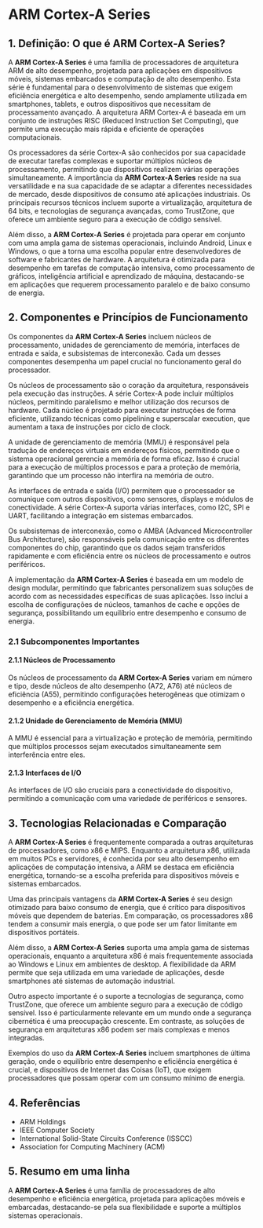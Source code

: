 # ARM Cortex-A Series

## 1. Definição: O que é **ARM Cortex-A Series**?
A **ARM Cortex-A Series** é uma família de processadores de arquitetura ARM de alto desempenho, projetada para aplicações em dispositivos móveis, sistemas embarcados e computação de alto desempenho. Esta série é fundamental para o desenvolvimento de sistemas que exigem eficiência energética e alto desempenho, sendo amplamente utilizada em smartphones, tablets, e outros dispositivos que necessitam de processamento avançado. A arquitetura ARM Cortex-A é baseada em um conjunto de instruções RISC (Reduced Instruction Set Computing), que permite uma execução mais rápida e eficiente de operações computacionais.

Os processadores da série Cortex-A são conhecidos por sua capacidade de executar tarefas complexas e suportar múltiplos núcleos de processamento, permitindo que dispositivos realizem várias operações simultaneamente. A importância da **ARM Cortex-A Series** reside na sua versatilidade e na sua capacidade de se adaptar a diferentes necessidades de mercado, desde dispositivos de consumo até aplicações industriais. Os principais recursos técnicos incluem suporte a virtualização, arquitetura de 64 bits, e tecnologias de segurança avançadas, como TrustZone, que oferece um ambiente seguro para a execução de código sensível.

Além disso, a **ARM Cortex-A Series** é projetada para operar em conjunto com uma ampla gama de sistemas operacionais, incluindo Android, Linux e Windows, o que a torna uma escolha popular entre desenvolvedores de software e fabricantes de hardware. A arquitetura é otimizada para desempenho em tarefas de computação intensiva, como processamento de gráficos, inteligência artificial e aprendizado de máquina, destacando-se em aplicações que requerem processamento paralelo e de baixo consumo de energia.

## 2. Componentes e Princípios de Funcionamento
Os componentes da **ARM Cortex-A Series** incluem núcleos de processamento, unidades de gerenciamento de memória, interfaces de entrada e saída, e subsistemas de interconexão. Cada um desses componentes desempenha um papel crucial no funcionamento geral do processador.

Os núcleos de processamento são o coração da arquitetura, responsáveis pela execução das instruções. A série Cortex-A pode incluir múltiplos núcleos, permitindo paralelismo e melhor utilização dos recursos de hardware. Cada núcleo é projetado para executar instruções de forma eficiente, utilizando técnicas como pipelining e superscalar execution, que aumentam a taxa de instruções por ciclo de clock.

A unidade de gerenciamento de memória (MMU) é responsável pela tradução de endereços virtuais em endereços físicos, permitindo que o sistema operacional gerencie a memória de forma eficaz. Isso é crucial para a execução de múltiplos processos e para a proteção de memória, garantindo que um processo não interfira na memória de outro.

As interfaces de entrada e saída (I/O) permitem que o processador se comunique com outros dispositivos, como sensores, displays e módulos de conectividade. A série Cortex-A suporta várias interfaces, como I2C, SPI e UART, facilitando a integração em sistemas embarcados.

Os subsistemas de interconexão, como o AMBA (Advanced Microcontroller Bus Architecture), são responsáveis pela comunicação entre os diferentes componentes do chip, garantindo que os dados sejam transferidos rapidamente e com eficiência entre os núcleos de processamento e outros periféricos.

A implementação da **ARM Cortex-A Series** é baseada em um modelo de design modular, permitindo que fabricantes personalizem suas soluções de acordo com as necessidades específicas de suas aplicações. Isso inclui a escolha de configurações de núcleos, tamanhos de cache e opções de segurança, possibilitando um equilíbrio entre desempenho e consumo de energia.

### 2.1 Subcomponentes Importantes
#### 2.1.1 Núcleos de Processamento
Os núcleos de processamento da **ARM Cortex-A Series** variam em número e tipo, desde núcleos de alto desempenho (A72, A76) até núcleos de eficiência (A55), permitindo configurações heterogêneas que otimizam o desempenho e a eficiência energética.

#### 2.1.2 Unidade de Gerenciamento de Memória (MMU)
A MMU é essencial para a virtualização e proteção de memória, permitindo que múltiplos processos sejam executados simultaneamente sem interferência entre eles.

#### 2.1.3 Interfaces de I/O
As interfaces de I/O são cruciais para a conectividade do dispositivo, permitindo a comunicação com uma variedade de periféricos e sensores.

## 3. Tecnologias Relacionadas e Comparação
A **ARM Cortex-A Series** é frequentemente comparada a outras arquiteturas de processadores, como x86 e MIPS. Enquanto a arquitetura x86, utilizada em muitos PCs e servidores, é conhecida por seu alto desempenho em aplicações de computação intensiva, a ARM se destaca em eficiência energética, tornando-se a escolha preferida para dispositivos móveis e sistemas embarcados.

Uma das principais vantagens da **ARM Cortex-A Series** é seu design otimizado para baixo consumo de energia, que é crítico para dispositivos móveis que dependem de baterias. Em comparação, os processadores x86 tendem a consumir mais energia, o que pode ser um fator limitante em dispositivos portáteis.

Além disso, a **ARM Cortex-A Series** suporta uma ampla gama de sistemas operacionais, enquanto a arquitetura x86 é mais frequentemente associada ao Windows e Linux em ambientes de desktop. A flexibilidade da ARM permite que seja utilizada em uma variedade de aplicações, desde smartphones até sistemas de automação industrial.

Outro aspecto importante é o suporte a tecnologias de segurança, como TrustZone, que oferece um ambiente seguro para a execução de código sensível. Isso é particularmente relevante em um mundo onde a segurança cibernética é uma preocupação crescente. Em contraste, as soluções de segurança em arquiteturas x86 podem ser mais complexas e menos integradas.

Exemplos do uso da **ARM Cortex-A Series** incluem smartphones de última geração, onde o equilíbrio entre desempenho e eficiência energética é crucial, e dispositivos de Internet das Coisas (IoT), que exigem processadores que possam operar com um consumo mínimo de energia.

## 4. Referências
- ARM Holdings
- IEEE Computer Society
- International Solid-State Circuits Conference (ISSCC)
- Association for Computing Machinery (ACM)

## 5. Resumo em uma linha
A **ARM Cortex-A Series** é uma família de processadores de alto desempenho e eficiência energética, projetada para aplicações móveis e embarcadas, destacando-se pela sua flexibilidade e suporte a múltiplos sistemas operacionais.